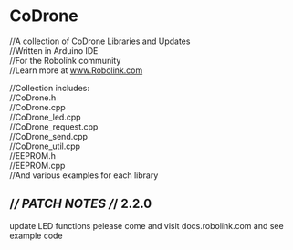 # CoDrone
//A collection of CoDrone Libraries and Updates<br>
//Written in Arduino IDE<br>
//For the Robolink community <br>
//Learn more at www.Robolink.com<br>

//Collection includes:<br>
//CoDrone.h<br>
//CoDrone.cpp<br>
//CoDrone_led.cpp<br>
//CoDrone_request.cpp<br>
//CoDrone_send.cpp<br>
//CoDrone_util.cpp<br>
//EEPROM.h<br>
//EEPROM.cpp<br>
//And various examples for each library<br>


/*******************************************************************/
PATCH NOTES
/*******************************************************************/
2.2.0
---------------------------------------------------------------------

update LED functions
pelease come and visit docs.robolink.com and see example code 



